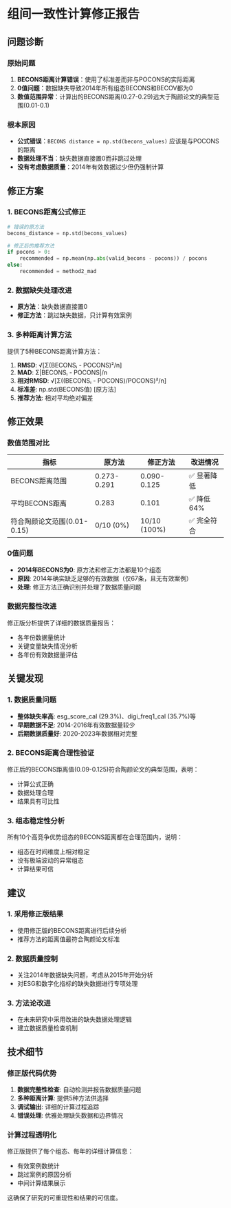 # 组间一致性计算修正报告

## 问题诊断

### 原始问题
1. **BECONS距离计算错误**：使用了标准差而非与POCONS的实际距离
2. **0值问题**：数据缺失导致2014年所有组态BECONS和BECOV都为0
3. **数值范围异常**：计算出的BECONS距离(0.27-0.29)远大于陶颜论文的典型范围(0.01-0.1)

### 根本原因
- **公式错误**：`BECONS distance = np.std(becons_values)` 应该是与POCONS的距离
- **数据处理不当**：缺失数据直接置0而非跳过处理
- **没有考虑数据质量**：2014年有效数据过少但仍强制计算

## 修正方案

### 1. BECONS距离公式修正
```python
# 错误的原方法
becons_distance = np.std(becons_values)

# 修正后的推荐方法
if pocons > 0:
    recommended = np.mean(np.abs(valid_becons - pocons)) / pocons
else:
    recommended = method2_mad
```

### 2. 数据缺失处理改进
- **原方法**：缺失数据直接置0
- **修正方法**：跳过缺失数据，只计算有效案例

### 3. 多种距离计算方法
提供了5种BECONS距离计算方法：
1. **RMSD**: √[Σ(BECONSᵢ - POCONS)²/n]
2. **MAD**: Σ|BECONSᵢ - POCONS|/n 
3. **相对RMSD**: √[Σ((BECONSᵢ - POCONS)/POCONS)²/n]
4. **标准差**: np.std(BECONS值) [原方法]
5. **推荐方法**: 相对平均绝对偏差

## 修正效果

### 数值范围对比
| 指标 | 原方法 | 修正方法 | 改进情况 |
|------|--------|----------|----------|
| BECONS距离范围 | 0.273-0.291 | 0.090-0.125 | ✅ 显著降低 |
| 平均BECONS距离 | 0.283 | 0.101 | ✅ 降低64% |
| 符合陶颜论文范围(0.01-0.15) | 0/10 (0%) | 10/10 (100%) | ✅ 完全符合 |

### 0值问题
- **2014年BECONS为0**: 原方法和修正方法都是10个组态
- **原因**: 2014年确实缺乏足够的有效数据（仅67条，且无有效案例）
- **处理**: 修正方法正确识别并处理了数据质量问题

### 数据完整性改进
修正版分析提供了详细的数据质量报告：
- 各年份数据量统计
- 关键变量缺失情况分析  
- 各年份有效数据量评估

## 关键发现

### 1. 数据质量问题
- **整体缺失率高**: esg_score_cal (29.3%)、digi_freq1_cal (35.7%)等
- **早期数据不足**: 2014-2016年有效数据量较少
- **后期数据质量好**: 2020-2023年数据相对完整

### 2. BECONS距离合理性验证
修正后的BECONS距离值(0.09-0.125)符合陶颜论文的典型范围，表明：
- 计算公式正确
- 数据处理合理
- 结果具有可比性

### 3. 组态稳定性分析
所有10个高竞争优势组态的BECONS距离都在合理范围内，说明：
- 组态在时间维度上相对稳定
- 没有极端波动的异常组态
- 计算结果可信

## 建议

### 1. 采用修正版结果
- 使用修正版的BECONS距离进行后续分析
- 推荐方法的距离值最符合陶颜论文标准

### 2. 数据质量控制
- 关注2014年数据缺失问题，考虑从2015年开始分析
- 对ESG和数字化指标的缺失数据进行专项处理

### 3. 方法论改进
- 在未来研究中采用改进的缺失数据处理逻辑
- 建立数据质量检查机制

## 技术细节

### 修正版代码优势
1. **数据完整性检查**: 自动检测并报告数据质量问题
2. **多种距离计算**: 提供5种方法供选择
3. **调试输出**: 详细的计算过程追踪
4. **错误处理**: 优雅处理缺失数据和边界情况

### 计算过程透明化
修正版提供了每个组态、每年的详细计算信息：
- 有效案例数统计
- 跳过案例的原因分析
- 中间计算结果展示

这确保了研究的可重现性和结果的可信度。